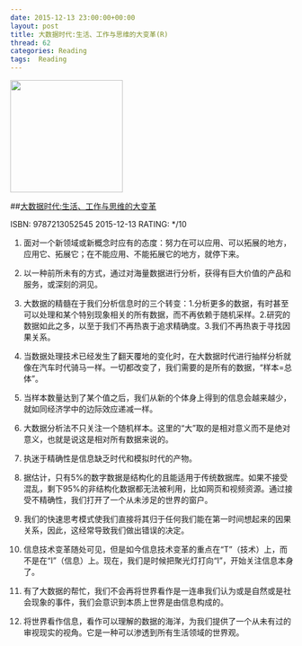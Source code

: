 ```yaml
---
date: 2015-12-13 23:00:00+00:00
layout: post
title: 大数据时代:生活、工作与思维的大变革(R)
thread: 62
categories: Reading
tags:  Reading
---
```


<img src="http://ec4.images-amazon.com/images/I/81yZYSh3lKL.jpg" width="200" />

##[大数据时代:生活、工作与思维的大变革](http://amzn.to/1NWABTK)

ISBN: 9787213052545 2015-12-13 RATING: */10

1. 面对一个新领域或新概念时应有的态度：努力在可以应用、可以拓展的地方，应用它、拓展它；在不能应用、不能拓展它的地方，就停下来。

2. 以一种前所未有的方式，通过对海量数据进行分析，获得有巨大价值的产品和服务，或深刻的洞见。

3. 大数据的精髓在于我们分析信息时的三个转变：1.分析更多的数据，有时甚至可以处理和某个特别现象相关的所有数据，而不再依赖于随机采样。2.研究的数据如此之多，以至于我们不再热衷于追求精确度。3.我们不再热衷于寻找因果关系。

4. 当数据处理技术已经发生了翻天覆地的变化时，在大数据时代进行抽样分析就像在汽车时代骑马一样。一切都改变了，我们需要的是所有的数据，“样本=总体”。

5. 当样本数量达到了某个值之后，我们从新的个体身上得到的信息会越来越少，就如同经济学中的边际效应递减一样。

6. 大数据分析法不只关注一个随机样本。这里的“大”取的是相对意义而不是绝对意义，也就是说这是相对所有数据来说的。

7. 执迷于精确性是信息缺乏时代和模拟时代的产物。

8. 据估计，只有5%的数字数据是结构化的且能适用于传统数据库。如果不接受混乱，剩下95%的非结构化数据都无法被利用，比如网页和视频资源。通过接受不精确性，我们打开了一个从未涉足的世界的窗户。

9. 我们的快速思考模式使我们直接将其归于任何我们能在第一时间想起来的因果关系，因此，这经常导致我们做出错误的决定。

10. 信息技术变革随处可见，但是如今信息技术变革的重点在“T”（技术）上，而不是在“I”（信息）上。现在，我们是时候把聚光灯打向“I”，开始关注信息本身了。

11. 有了大数据的帮忙，我们不会再将世界看作是一连串我们认为或是自然或是社会现象的事件，我们会意识到本质上世界是由信息构成的。

12. 将世界看作信息，看作可以理解的数据的海洋，为我们提供了一个从未有过的审视现实的视角。它是一种可以渗透到所有生活领域的世界观。